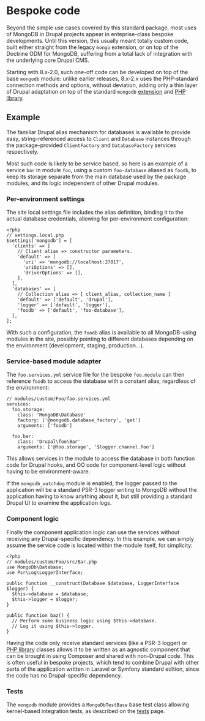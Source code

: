 # Bespoke code

Beyond the simple use cases covered by this standard package, most uses of
MongoDB in Drupal projects appear in enteprise-class bespoke developments. Until
this version, this usually meant totally custom code, built either straight from
the legacy `mongo` extension, or on top of the Doctrine ODM for MongoDB,
suffering from a total lack of integration with the underlying core Drupal CMS.

Starting with 8.x-2.0, such one-off code can be developed on top of the base
`mongodb` module: unlike earlier releases, 8.x-2.x uses the PHP-standard
connection methods and options, without deviation, adding only a thin layer of
Drupal adaptation on top of the standard `mongodb` [extension] and
[PHP library].

[extension]: http://php.net/mongodb
[PHP library]: https://docs.mongodb.com/php-library/current


## Example

The familiar Drupal alias mechanism for databases is available to provide easy,
string-referenced access to `Client` and `Database` instances through the
package-provided `ClientFactory` and `DatabaseFactory` services respectively.

Most such code is likely to be service based, so here is an example of a service
`bar` in module `foo`, using a custom `foo-database` aliased as `foodb`, to keep
its storage separate from the main database used by the package modules, and its
logic independent of other Drupal modules.


### Per-environment settings

The site local settings file includes the alias definition, binding it to the
actual database credentials, allowing for per-environment configuration:

    <?php
    // settings.local.php
    $settings['mongodb'] = [
      'clients' => [
        // Client alias => constructor parameters.
        'default' => [
          'uri' => 'mongodb://localhost:27017',
          'uriOptions' => [],
          'driverOptions' => [],
        ],
      ],
      'databases' => [
        // Collection alias => [ client_alias, collection_name ]
        'default' => ['default', 'drupal'],
        'logger' => ['default', 'logger'],
        'foodb' => ['default', 'foo-database'],
      ],
    ];

With such a configuration, the `foodb` alias is available to all MongoDB-using
modules in the site, possibly pointing to different databases depending on the
environment (development, staging, production...).


### Service-based module adapter

The `foo.services.yml` service file for the bespoke `foo.module` can then
reference `foodb` to access the database with a constant alias, regardless
of the environment:

    // modules/custom/Foo/foo.services.yml
    services:
      foo.storage:
        class: 'MongoDB\Database'
        factory: ['@mongodb.database_factory', 'get']
        arguments: ['foodb']

      foo.bar:
        class: 'Drupal\foo\Bar'
        arguments: ['@foo.storage', '$logger.channel.foo']

This allows services in the module to access the database in both function code
for Drupal hooks, and OO code for component-level logic without having to be
environment-aware.

If the `mongodb_watchdog` module is enabled, the logger passed to the
application will be a standard PSR-3 logger writing to MongoDB without the
application having to know anything about it, but still providing a standard
Drupal UI to examine the application logs.


### Component logic

Finally the component application logic can use the services without receiving
any Drupal-specific dependency. In this example, we can simply assume the
service code is located within the module itself, for simplicity:

    <?php
    // modules/custom/Foo/src/Bar.php
    use MongoDb\Database;
    use Psr\Log\LoggerInterface;

    public function __construct(Database $database, LoggerInterface $logger) {
      $this->database = $database;
      $this->logger = $logger;
    }

    public function baz() {
      // Perform some business logic using $this->database.
      // Log it using $this->logger.
    }

Having the code only receive standard services (like a PSR-3 logger) or
[PHP library] classes allows it to be written as an agnostic component that can
be brought in using Composer and shared with non-Drupal code. This is often
useful in bespoke projects, which tend to combine Drupal with other parts of the
application written in Laravel or Symfony standard edition, since the code has
no Drupal-specific dependency.


### Tests

The `mongodb` module provides a `MongoDbTestBase` base test class allowing
kernel-based integration tests, as described on the [tests] page.

[tests]: /tests
